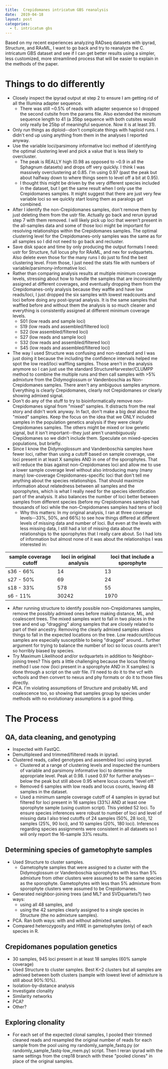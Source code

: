 ```yaml
---
title:  Crepidomanes intricatum GBS reanalysis
date:  2019-04-18
layout: post
categories:
  - t. intricatum gbs
---
```

Based on my recent experiences analyzing RADseq datasets with ipyrad, Structure, and RAxML, I want to go back and try to reanalyze the C. intricatum GBS dataset and see if I can get better results using a simpler, less customized, more streamlined process that will be easier to explain in the methods of the paper.

# Things to do differently

  * Closely inspect the ipyrad output at step 2 to ensure I am getting rid of all the Illumina adapter sequence.
    - There was still ~0.5% of reads with adapter sequence so I dropped the second cutsite from the params file. Also extended the minimum sequence length to 41 (a 35bp sequence with both cutsites would only really be 25bp of meaningful sequence. Now it is at least 31).
  * Only run things as diploid--don't complicate things with haploid runs. I didn't end up using anything from them in the analyses I reported anyway.
  * Use the variable loci/parsimony informative loci method of identifying the optimal clustering level and pick a value that is less likely to overcluster.
    - The peak is REALLY high (0.98 as opposed to ~0.9 in all the Sphagnum datasets) and drops off very quickly. I think I was massively overclustering at 0.85. I'm using 0.97 (past the peak but about halfway down to where things seem to level off a bit at 0.95).
    - I thought this might be driven by the very different species included in the dataset, but I get the same result when I only use the Crepidomanes samples. It might suggest that there are just very few variable loci so we quickly start losing them as paralogs get combined.
  * After I identify the non-Crepidomanes samples, don't remove them by just deleting them from the ustr file. Actually go back and rerun ipyrad step 7 with them removed. I will likely pick up loci that weren't present in the all-samples data and some of those loci might be important for resolving relationships within the Crepidomanes samples. The optimal clustering level for the Crepidomanes-only samples was the same as for all samples so I did not need to go back and recluster.
  * Save disk space and time by only producing the output formats I need: ustr for Structure, full locus phy for RAxML, and nex for svdquartets. Also delete even those for the many runs I do just to find the best clustering level. From those, I just need the stats file with numbers of variable/parsimony-informative loci.
  * Rather than comparing analysis results at multiple minimum coverage levels, stressing about how to handle the samples that are inconsistently assigned at different coverages, and eventually dropping them from the Crepidomanes-only analysis because they waffle and have low reads/loci, I just dropped the six samples with lowest readcounts and loci before doing any post-ipyrad analysis.  It is the same samples that waffled before and without them the analysis is so much cleaner and everything is consistently assigned at different minimum coverage levels.
    - S01 (low reads and sample loci)
    - S19 (low reads and assembled/filtered loci)
    - S22 (low assembled/filtered loci)
    - S27 (low reads and sample loci)
    - S32 (low reads and assembled/filtered loci)
    - S45 (low reads and assembled/filtered loci)
  * The way I used Structure was confusing and non-standard and I was just doing it because the including the confidence intervals helped me spot the low read/loci waffling samples. Those aren't in the analysis anymore so I can just use the standard StructureHarvester/CLUMPP method to combine the multiple runs and then call samples with >5% admixture from the Didymoglossum or Vandenboschia as Non-Crepidomanes samples. There aren't any ambiguous samples anymore. Everything is clearly Crepidomanes, clearly not Crepidomanes or clearly showing admixed signal.
  * Don't do any of the stuff to try to bioinformatically remove non-Crepidomanes signal from "mixed" samples. It distracts from the real story and didn't work anyway. In fact, don't make a big deal about the "mixed" samples. Keep the focus on the idea that we ONLY included samples in the population genetics analysis if they were clearly Crepidomanes samples. The others might be mixed or low genetic signal, but it isn't important--they just aren't unambiguously Crepidomanes so we didn't include them. Speculate on mixed-species populations, but briefly.
  * Since I know the Didymoglossum and Vandenboschia samples have fewer loci, rather than using a cutoff based on sample coverage, use loci present in at least X samples AND in one of the sporophytes. That will reduce the bias against non-Crepidomanes loci and allow me to use a lower sample coverage level without also introducing many (many many) low-coverage Crepidomanes-specific loci that don't tell me anything about the species relationships. That should maximize information about relatedness between all samples and the sporophytes, which is what I really need for the species identification part of the analysis. It also balances the number of loci better between samples from different species (before my Crepidomanes samples had thousands of loci while the non-Crepidomanes samples had tens of loci)
    * Why this matters: In my original analysis, I ran at three coverage levels--33%, 50%, and 66%) to see how things differed at different levels of missing data and number of loci. But even at the levels with less missing data, I still had a lot of missing data about the relationships to the sporophytes that I really care about. So I had lots of information but almost none of it was about the relationships I was interested in:

| sample coverage cutoff | loci in original analysis | loci that include a sporophyte |
| ---------------------- | ------------------------- | ------------------------------ |
| s36 - 66% | 14 | 13 |
| s27 - 50% | 69 | 24 |
| s18 - 33% | 578 | 55 |
| s6 - 11% | 30242 | 1970 |

  * After running structure to identify possible non-Crepidomanes samples, remove the possibly admixed ones before making distance, ML, and coalescent trees. The mixed samples want to fall in two places in the tree and end up "dragging" along samples that are closely related to part of their ancestry. Removing the clearly admixed samples allows things to fall in the expected locations on the tree. Low readcount/locus samples are especially susceptible to being "dragged" around... further argument for trying to balance the number of loci so locus counts aren't so horribly biased by species.
  * Try Maximum Likelihood and/or svdquartets in addition to Neighbor-joining trees? This gets a little challenging because the locus filtering method I use now (loci present in a sporophyte AND in X samples) is done through a script on the ustr file. I'll need to do it to the vcf with vcftools and then convert to nexus and phy formats or do it to those files directly.
  * PCA. I'm violating assumptions of Structure and probably ML and coalescence too, so showing that samples group by species under methods with no evolutionary assumptions is a good thing.

# The Process

## QA, data cleaning, and genotyping

  * Inspected with FastQC.
  * Demultiplexed and trimmed/filtered reads in ipyrad.
  * Clustered reads, called genotypes and assembled loci using ipyrad.
    * Clustered at a range of clustering levels and inspected the numbers of variable and parsimony informative loci to determine the appropriate level. Peak at 0.98. I used 0.97 for further analyses--below the peak but still above 0.95 where locus counts "level off."
    * Removed 6 samples with low reads and locus counts, leaving 48 samples in the dataset.
    * Used a minimum sample coverage cutoff of 4 samples in ipyrad but filtered for loci present in 16 samples (33%) AND at least one sporophyte sample (using custom script). This yielded 52 loci. To ensure species inferences were robust to number of loci and level of missing data I also tried cutoffs of 24 samples (50%, 28 loci), 12 samples (25%, 90 loci), and 10 samples (20%, 180 loci). Inferences regarding species assignments were consistent in all datasets so I will only report the 16-sample 33% results.

## Determining species of gametophyte samples

  * Used Structure to cluster samples.
    - Gametophyte samples that were assigned to a cluster with the Didymoglossum or Vandenboschia sporophytes with less than 5% admixture from other clusters were assumed to be the same species as the sporophyte. Gametophytes with less than 5% admixture from sporophyte clusters were assumed to be Crepidomanes.
  * Generated neighbor-joining trees (and ML? and SVDquartets?) two ways:
    * using all 48 samples, and
    * using the 42 samples clearly assigned to a single species in Structure (the no admixture samples).
  * PCA. Ran both ways: with and without admixted samples.
  * Compared heterozygosity and HWE in gametophytes (only) of each species in R.

## Crepidomanes population genetics

  * 30 samples, 945 loci present in at least 18 samples (60% sample coverage)
  * Used Structure to cluster samples. Best K=2 clusters but all samples are admixed between both clusters (sample with lowest level of admixture is still about 90%:10%).
  * Isolation-by-distance analysis
  * Investigate clonality
  * Similarity networks
  * PCA?
  * Other?

## Exploring clonality

  * For each set of the expected clonal samples, I pooled their trimmed cleaned reads and resampled the original number of reads for each sample from the pool using my randomly_sample_fastq.py (or randomly_sample_fastq-low_mem.py) script. Then I reran ipyrad with the same settings from the crep18 branch with these "pooled clones" in place of the original samples.

